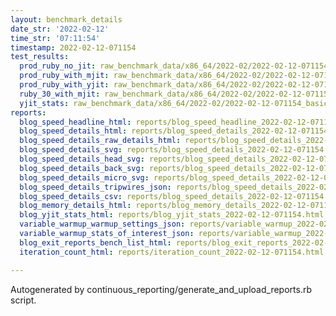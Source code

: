 ```yaml
---
layout: benchmark_details
date_str: '2022-02-12'
time_str: '07:11:54'
timestamp: 2022-02-12-071154
test_results:
  prod_ruby_no_jit: raw_benchmark_data/x86_64/2022-02/2022-02-12-071154_basic_benchmark_prod_ruby_no_jit.json
  prod_ruby_with_mjit: raw_benchmark_data/x86_64/2022-02/2022-02-12-071154_basic_benchmark_prod_ruby_with_mjit.json
  prod_ruby_with_yjit: raw_benchmark_data/x86_64/2022-02/2022-02-12-071154_basic_benchmark_prod_ruby_with_yjit.json
  ruby_30_with_mjit: raw_benchmark_data/x86_64/2022-02/2022-02-12-071154_basic_benchmark_ruby_30_with_mjit.json
  yjit_stats: raw_benchmark_data/x86_64/2022-02/2022-02-12-071154_basic_benchmark_yjit_stats.json
reports:
  blog_speed_headline_html: reports/blog_speed_headline_2022-02-12-071154.html
  blog_speed_details_html: reports/blog_speed_details_2022-02-12-071154.html
  blog_speed_details_raw_details_html: reports/blog_speed_details_2022-02-12-071154.raw_details.html
  blog_speed_details_svg: reports/blog_speed_details_2022-02-12-071154.svg
  blog_speed_details_head_svg: reports/blog_speed_details_2022-02-12-071154.head.svg
  blog_speed_details_back_svg: reports/blog_speed_details_2022-02-12-071154.back.svg
  blog_speed_details_micro_svg: reports/blog_speed_details_2022-02-12-071154.micro.svg
  blog_speed_details_tripwires_json: reports/blog_speed_details_2022-02-12-071154.tripwires.json
  blog_speed_details_csv: reports/blog_speed_details_2022-02-12-071154.csv
  blog_memory_details_html: reports/blog_memory_details_2022-02-12-071154.html
  blog_yjit_stats_html: reports/blog_yjit_stats_2022-02-12-071154.html
  variable_warmup_warmup_settings_json: reports/variable_warmup_2022-02-12-071154.warmup_settings.json
  variable_warmup_stats_of_interest_json: reports/variable_warmup_2022-02-12-071154.stats_of_interest.json
  blog_exit_reports_bench_list_html: reports/blog_exit_reports_2022-02-12-071154.bench_list.html
  iteration_count_html: reports/iteration_count_2022-02-12-071154.html

---
```

Autogenerated by continuous_reporting/generate_and_upload_reports.rb script.

